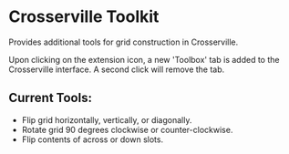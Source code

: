 # Crosserville Toolkit

Provides additional tools for grid construction in Crosserville.

Upon clicking on the extension icon, a new 'Toolbox' tab is added to the Crosserville interface. A second click will remove the tab.

## Current Tools:

- Flip grid horizontally, vertically, or diagonally.
- Rotate grid 90 degrees clockwise or counter-clockwise.
- Flip contents of across or down slots.
